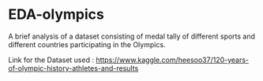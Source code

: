 # EDA-olympics
A brief analysis of a dataset consisting of medal tally of different sports and different countries participating in the Olympics.

Link for the Dataset used : https://www.kaggle.com/heesoo37/120-years-of-olympic-history-athletes-and-results
